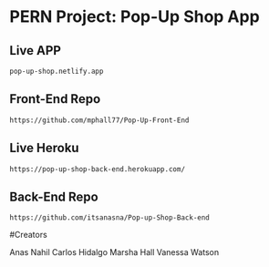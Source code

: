 # PERN Project: Pop-Up Shop App

## Live APP

```
pop-up-shop.netlify.app

```

## Front-End Repo

```
https://github.com/mphall77/Pop-Up-Front-End

```

## Live Heroku

```
https://pop-up-shop-back-end.herokuapp.com/

```

## Back-End Repo

```
https://github.com/itsanasna/Pop-up-Shop-Back-end

```

#Creators

Anas Nahil
Carlos Hidalgo
Marsha Hall
Vanessa Watson
